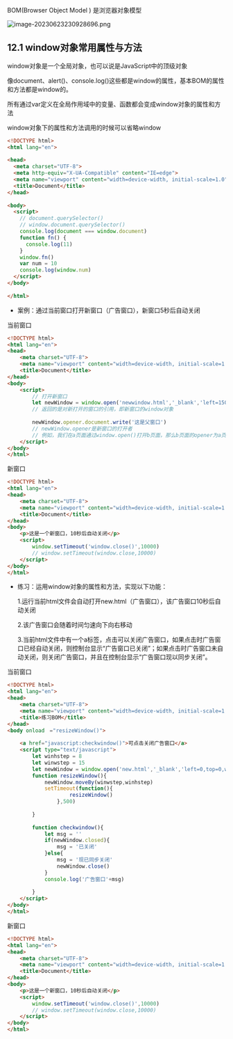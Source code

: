 BOM(Browser Object Model ) 是浏览器对象模型

![image-20230623230928696.png](https://p.ananas.chaoxing.com/star3/origin/3367d5a507844598501a7b54e5cd4bd4.jpg)

## 



## 12.1 window对象常用属性与方法

window对象是一个全局对象，也可以说是JavaScript中的顶级对象

像document、alert()、console.log()这些都是window的属性，基本BOM的属性和方法都是window的。

所有通过var定义在全局作用域中的变量、函数都会变成window对象的属性和方法

window对象下的属性和方法调用的时候可以省略window

```html
<!DOCTYPE html>
<html lang="en">
 
<head>
  <meta charset="UTF-8">
  <meta http-equiv="X-UA-Compatible" content="IE=edge">
  <meta name="viewport" content="width=device-width, initial-scale=1.0">
  <title>Document</title>
</head>
 
<body>
  <script>
    // document.querySelector()
    // window.document.querySelector()
    console.log(document === window.document)
    function fn() {
      console.log(11)
    }
    window.fn()
    var num = 10
    console.log(window.num)
  </script>
</body>
 
</html>
```



- 案例：通过当前窗口打开新窗口（广告窗口），新窗口5秒后自动关闭

当前窗口

```html
<!DOCTYPE html>
<html lang="en">
<head>
    <meta charset="UTF-8">
    <meta name="viewport" content="width=device-width, initial-scale=1.0">
    <title>Document</title>
</head>
<body>
    <script>
        // 打开新窗口
        let newWindow = window.open('newwindow.html','_blank','left=150,top=100,width=300,height=200')
        // 返回的是对新打开的窗口的引用，即新窗口的window对象
 
        newWindow.opener.document.write('这是父窗口')
        // newWindow.opener是新窗口的打开者
        // 例如，我们在a页面通过window.open()打开b页面，那么b页面的opener为a页面的window
    </script>
</body>
</html>
```



新窗口

```html
<!DOCTYPE html>
<html lang="en">
<head>
    <meta charset="UTF-8">
    <meta name="viewport" content="width=device-width, initial-scale=1.0">
    <title>Document</title>
</head>
<body>
    <p>这是一个新窗口，10秒后自动关闭</p>
    <script>
        window.setTimeout('window.close()',10000)
        // window.setTimeout(window.close,10000)
    </script>
</body>
</html>
```



- 练习：运用window对象的属性和方法，实现以下功能：

    1.运行当前html文件会自动打开new.html（广告窗口），该广告窗口10秒后自动关闭

    2.该广告窗口会随着时间匀速向下向右移动

    3.当前html文件中有一个a标签，点击可以关闭广告窗口，如果点击时广告窗口已经自动关闭，则控制台显示“广告窗口已关闭”；如果点击时广告窗口未自动关闭，则关闭广告窗口，并且在控制台显示“广告窗口现以同步关闭”。

当前窗口

```html
<!DOCTYPE html>
<html lang="en">
<head>
    <meta charset="UTF-8">
    <meta name="viewport" content="width=device-width, initial-scale=1.0">
    <title>练习BOM</title>
</head>
<body onload　="resizeWindow()">
    
    <a href="javascript:checkwindow()">可点击关闭广告窗口</a>
    <script type="text/javascript">
        let winhstep = 8
        let winwstep = 15
        let newWindow = window.open('new.html','_blank','left=0,top=0,width=300,height=200')
        function resizeWindow(){
            newWindow.moveBy(winwstep,winhstep)
            setTimeout(function(){
                    resizeWindow()
                },500)
            
        }
 
        function checkwindow(){
            let msg = ''
            if(newWindow.closed){
                msg = '已关闭'
            }else{
                msg = '现已同步关闭'
                newWindow.close()
            }
            console.log('广告窗口'+msg)
            
        }
    </script>
</body>
</html>
```



新窗口

```html
<!DOCTYPE html>
<html lang="en">
<head>
    <meta charset="UTF-8">
    <meta name="viewport" content="width=device-width, initial-scale=1.0">
    <title>Document</title>
</head>
<body>
    <p>这是一个新窗口，10秒后自动关闭</p>
    <script>
        window.setTimeout('window.close()',10000)
        // window.setTimeout(window.close,10000)
    </script>
</body>
</html>
```
